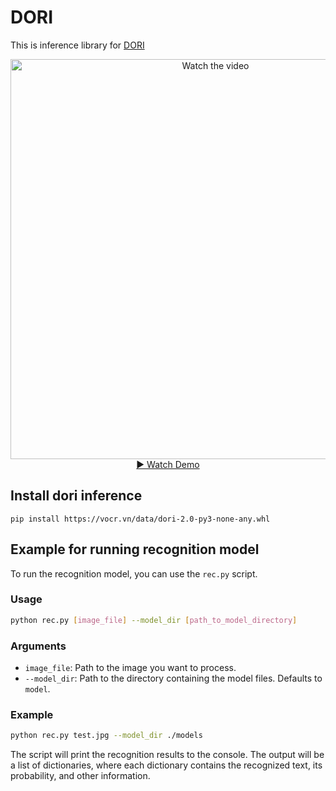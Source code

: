 # DORI
This is inference library for [DORI](https://dorify.net/)
<div align="center">
  <a href="https://www.youtube.com/watch?v=gEOR42B4KzY">
    <img src="https://img.youtube.com/vi/gEOR42B4KzY/maxresdefault.jpg" alt="Watch the video" width="640">
    <br>
    ▶️ Watch Demo
  </a>
</div>

## Install dori inference
```
pip install https://vocr.vn/data/dori-2.0-py3-none-any.whl
```
## Example for running recognition model
To run the recognition model, you can use the `rec.py` script.

### Usage
```bash
python rec.py [image_file] --model_dir [path_to_model_directory]
```

### Arguments
- `image_file`: Path to the image you want to process.
- `--model_dir`: Path to the directory containing the model files. Defaults to `model`.

### Example
```bash
python rec.py test.jpg --model_dir ./models
```

The script will print the recognition results to the console. The output will be a list of dictionaries, where each dictionary contains the recognized text, its probability, and other information.
